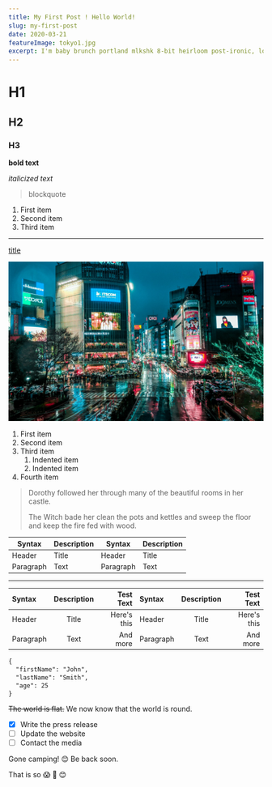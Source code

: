 ```yaml
---
title: My First Post ! Hello World!
slug: my-first-post
date: 2020-03-21
featureImage: tokyo1.jpg
excerpt: I'm baby brunch portland mlkshk 8-bit heirloom post-ironic, lomo fanny pack XOXO readymade. Flexitarian leggings pour-over hoodie wolf skateboard pabst DIY austin...
---
```


# H1
## H2
### H3

**bold text**

*italicized text*

> blockquote

1. First item
2. Second item
3. Third item

---------------------------------------

[title](https://www.example.com)

![alt text](tokyo1.jpg)

1. First item
2. Second item
3. Third item
    1. Indented item
    2. Indented item
4. Fourth item 

> Dorothy followed her through many of the beautiful rooms in her castle.
>
> The Witch bade her clean the pots and kettles and sweep the floor and keep the fire fed with wood.

| Syntax      | Description  | Syntax      | Description |
| ----------- | -----------  | ----------- | ----------- |
| Header      | Title        | Header      | Title       |
| Paragraph   | Text         | Paragraph   | Text        |

---------------------------------------



| Syntax      | Description | Test Text      | Syntax      | Description | Test Text     |
| :---        |    :----:   |          ---:  | :---        |    :----:   |          ---: |
| Header      | Title       | Here's this    | Header      | Title       | Here's this   |
| Paragraph   | Text        | And more       | Paragraph   | Text        | And more      |

```
{
  "firstName": "John",
  "lastName": "Smith",
  "age": 25
}
```

~~The world is flat.~~ We now know that the world is round.

- [x] Write the press release
- [ ] Update the website
- [ ] Contact the media

Gone camping! 😊 Be back soon.

That is so 😱 🍣 :blush: